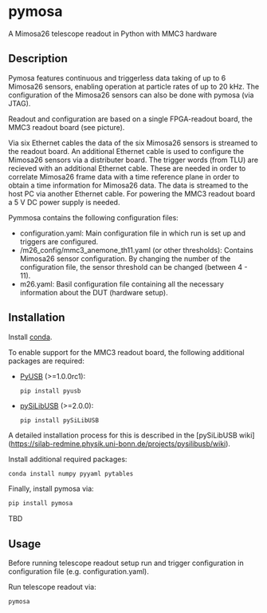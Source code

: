 # pymosa
A Mimosa26 telescope readout in Python with MMC3 hardware

## Description

Pymosa features continuous and triggerless data taking of up to 6 Mimosa26 sensors, enabling operation at particle rates of up to 20 kHz.
The configuration of the Mimosa26 sensors can also be done with pymosa (via JTAG).

Readout and configuration are based on a single FPGA-readout board, the MMC3 readout board (see picture).

Via six Ethernet cables the data of the six Mimosa26 sensors is streamed to the readout board. An additional Ethernet cable is used to configure the Mimosa26 sensors 
via a distributer board.
The trigger words (from TLU) are recieved with an additional Ethernet cable. 
These are needed in order to correlate Mimosa26 frame data with a time reference plane in order to obtain a time information for Mimosa26 data.
The data is streamed to the host PC via another Ethernet cable.
For powering the MMC3 readout board a 5 V DC power supply is needed.

Pymmosa contains the following configuration files:
 - configuration.yaml:
   Main configuration file in which run is set up and triggers are configured.
 - /m26_config/mmc3_anemone_th11.yaml (or other thresholds):
   Contains Mimosa26 sensor configuration. By changing the number of the configuration file, the sensor threshold can be changed (between 4 - 11).
 - m26.yaml:
   Basil configuration file containing all the necessary information about the DUT (hardware setup).

## Installation
Install [conda](http://conda.pydata.org).

To enable support for the MMC3 readout board, the following additional packages are required:
- [PyUSB](https://github.com/walac/pyusb) (>=1.0.0rc1):
  ```
  pip install pyusb
  ```
  
- [pySiLibUSB](https://github.com/SiLab-Bonn/pySiLibUSB) (>=2.0.0):
  ```
  pip install pySiLibUSB
  ```
A detailed installation process for this is described in the [pySiLibUSB wiki] (https://silab-redmine.physik.uni-bonn.de/projects/pysilibusb/wiki).

Install additional required packages:
```bash
conda install numpy pyyaml pytables 
```

Finally, install pymosa via:
```bash
pip install pymosa
```

TBD

## Usage
Before running telescope readout setup run and trigger configuration in configuration file (e.g. configuration.yaml).

Run telescope readout via:
```bash
pymosa
```


